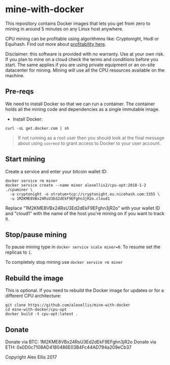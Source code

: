 mine-with-docker
=================

This repository contains Docker images that lets you get from zero to mining in around 5 minutes on any Linux host anywhere.

CPU mining can be profitable using algorithmns like: Cryptonight, Hodl or Equihash. Find out more about [profitability here](https://www.nicehash.com/profitability-calculator).

Disclaimer: this software is provided with no warranty. Use at your own risk. If you plan to mine on a cloud check the terms and conditions before you start. The same applies if you are using private equipment or an on-site datacenter for mining. Mining will use all the CPU resources available on the machine.

## Pre-reqs

We need to install Docker so that we can run a container. The container holds all the mining code and dependencies as a single immutable image.

* Install Docker:

```
curl -sL get.docker.com | sh
```

> If not running as a root user then you should look at the final message about using `usermod` to grant access to Docker to your user account.

## Start mining

Create a service and enter your bitcoin wallet ID:

```
docker service rm miner
docker service create --name miner alexellis2/cpu-opt:2018-1-2 ./cpuminer \
  -a cryptonight -o stratum+tcp://cryptonight.eu.nicehash.com:3355 \
  -u 1M2KME8VBx24RsU3Ed2dEkF9EFghn3jR2o.cloud1
```

Replace "1M2KME8VBx24RsU3Ed2dEkF9EFghn3jR2o" with your wallet ID and "cloud1" with the name of the host you're mining on if you want to track it.

## Stop/pause mining

To pause mining type in `docker service scale miner=0`. To resume set the replicas to `1`.

To completely stop mining use `docker service rm miner`

## Rebuild the image

This is optional. If you need to rebuild the Docker image for updates or for a different CPU architecture:

```
git clone https://github.com/alexellis/mine-with-docker
cd mine-with-docker/cpu-opt
docker build -t cpu-opt:latest .
```

## Donate

Donate via BTC: 1M2KME8VBx24RsU3Ed2dEkF9EFghn3jR2o
Donate via ETH: 0x0D0c7108AD4180486E03B4Fc44AD794a209eCb37

Copyright Alex Ellis 2017
